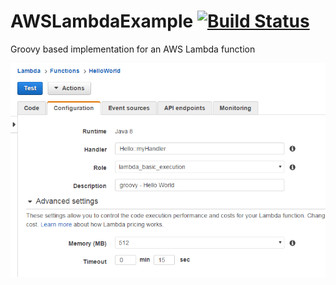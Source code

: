 # AWSLambdaExample [![Build Status](https://travis-ci.org/SaberZA/AWSLambdaExample.svg?branch=master)](https://travis-ci.org/SaberZA/AWSLambdaExample)

Groovy based implementation for an AWS Lambda function

![alt tag](https://github.com/SaberZA/AWSLambdaExample/blob/master/AWS%20Lambda%20Config.PNG?raw=true)

